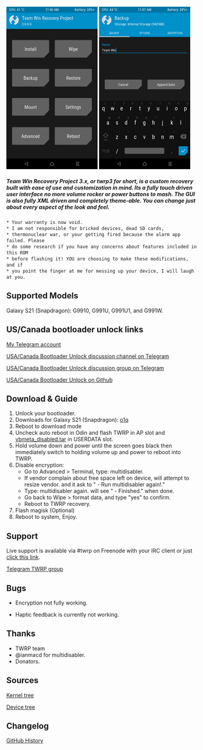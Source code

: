 ![](docs/images/twrp-home.png)
![](docs/images/twrp-backup.png)

##### Team Win Recovery Project 3.x, or twrp3 for short, is a custom recovery built with ease of use and customization in mind. Its a fully touch driven user interface no more volume rocker or power buttons to mash. The GUI is also fully XML driven and completely theme-able. You can change just about every aspect of the look and feel.

    * Your warranty is now void.
    * I am not responsible for bricked devices, dead SD cards,
    * thermonuclear war, or your getting fired because the alarm app failed. Please
    * do some research if you have any concerns about features included in this ROM
    * before flashing it! YOU are choosing to make these modifications, and if
    * you point the finger at me for messing up your device, I will laugh at you.

Supported Models
-------------
Galaxy S21 (Snapdragon): G9910, G991U, G991U1, and G991W.

US/Canada bootloader unlock links
-------------
[My Telegram account](https://t.me/afaneh92)

[USA/Canada Bootloader Unlock discussion channel on Telegram](https://t.me/Afaneh92UnlockChannel)

[USA/Canada Bootloader Unlock discussion group on Telegram](https://t.me/+MbKsAUFOh_Q4N2Vk)

[USA/Canada Bootloader Unlock on Github](https://afaneh92.github.io/USACanadaSamsungBootloaderUnlock)

Download & Guide
-------------
                
1. Unlock your bootloader.
2. Downloads for Galaxy S21 (Snapdragon): [o1q](https://www.androidfilehost.com/?w=files&flid=323763)
3. Reboot to download mode
4. Uncheck auto reboot in Odin and flash TWRP in AP slot and [vbmeta_disabled.tar](https://github.com/afaneh92/android_device_samsung_o1q/raw/github.io/docs/vbmeta_disabled.tar) in USERDATA slot.
5. Hold volume down and power until the screen goes black then immediately switch to holding volume up and power to reboot into TWRP.
6. Disable encryption:
    - Go to Advanced > Terminal, type: multidisabler.​
    - If vendor complain about free space left on device, will attempt to resize vendor. and it ask to " - Run multidisabler again!."​
    - Type: multidisabler again. will see " - Finished." when done.​
    - Go back to Wipe > format data, and type "yes" to confirm.​
    - Reboot to TWRP recovery.​
7. Flash magisk (Optional)
8. Reboot to system, Enjoy.
                
Support
-------------
Live support is available via #twrp on Freenode with your IRC client or just [click this link](http://webchat.freenode.net/?channels=twrp).

[Telegram TWRP group](https://t.me/joinchat/H7UFBxjpms2aubmO)

Bugs
-------------
- Encryption not fully working.

- Haptic feedback is currently not working.

Thanks
-------------
* TWRP team
* @ianmacd for multidisabler.
* Donators.

Sources
-------------
[Kernel tree](https://github.com/afaneh92/android_kernel_samsung_sm8350)

[Device tree](https://github.com/afaneh92/android_device_samsung_o1q)

Changelog
-------------
[GitHub History](https://github.com/afaneh92/android_device_samsung_o1q/commits/android-12.1)
